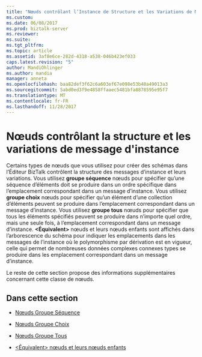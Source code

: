 ```yaml
---
title: "Nœuds contrôlant l’Instance de Structure et les Variations de Message | Documents Microsoft"
ms.custom: 
ms.date: 06/08/2017
ms.prod: biztalk-server
ms.reviewer: 
ms.suite: 
ms.tgt_pltfrm: 
ms.topic: article
ms.assetid: 3af8e6ce-282d-4318-a538-046b423ef033
caps.latest.revision: "5"
author: MandiOhlinger
ms.author: mandia
manager: anneta
ms.openlocfilehash: baa82def3f62c6a603ef67e098e53b48a49013a3
ms.sourcegitcommit: 5abd0ed3f9e4858ffaaec5481bfa8878595e95f7
ms.translationtype: MT
ms.contentlocale: fr-FR
ms.lasthandoff: 11/28/2017
---
```

# <a name="nodes-that-control-instance-message-structure-and-variations"></a>Nœuds contrôlant la structure et les variations de message d'instance
Certains types de nœuds que vous utilisez pour créer des schémas dans l’Éditeur BizTalk contrôlent la structure des messages d’instance et leurs variations. Vous utilisez **groupe séquence** nœuds pour spécifier qu’une séquence d’éléments doit se produire dans un ordre spécifique dans l’emplacement correspondant dans un message d’instance. Vous utilisez **groupe choix** nœuds pour spécifier qu’un élément d’une collection d’éléments peuvent se produire dans l’emplacement correspondant dans un message d’instance. Vous utilisez **groupe tous** nœuds pour spécifier que tous les éléments spécifiés peuvent se produire dans n’importe quel ordre, mais une seule fois, à l’emplacement correspondant dans un message d’instance. **\<Équivalent\>**  nœuds et leurs nœuds enfants sont affichés dans l’arborescence du schéma pour indiquer les emplacements dans les messages de l’instance où le polymorphisme par dérivation est en vigueur, celle qui permet de nombreuses données complexes connexes types se produire dans les emplacement correspondant dans un message d’instance.  
  
 Le reste de cette section propose des informations supplémentaires concernant cette classe de nœuds.  
  
## <a name="in-this-section"></a>Dans cette section  
  
-   [Nœuds Groupe Séquence](../core/sequence-group-nodes.md)  
  
-   [Nœuds Groupe Choix](../core/choice-group-nodes.md)  
  
-   [Nœuds Groupe Tous](../core/all-group-nodes.md)  
  
-   [\<Équivalent\> nœuds et leurs nœuds enfants](../core/equivalent-nodes-and-their-child-nodes.md)